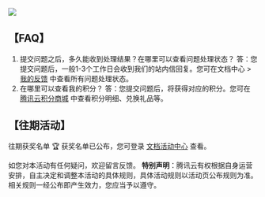 
![](https://qcloudimg.tencent-cloud.cn/raw/9ade17348f639a342c69a921175f778a.jpg)

## 【FAQ】
1. 提交问题之后，多久能收到处理结果？在哪里可以查看问题处理状态？
答：您提交问题后，一般1-3个工作日会收到我们的站内信回复。您可在文档中心 > [我的反馈](https://cloud.tencent.com/document/my-space/feedback?from=10680) 中查看所有问题处理状态。
2. 在哪里可以查看我的积分？
答：您提交问题后，将获得对应的积分。您可在 [腾讯云积分商城](https://cloud.tencent.com/act/integralmall?from=10680) 中查看积分明细、兑换礼品等。

## 【往期活动】
往期获奖名单 🏆
获奖名单已公布，您可登录 [文档活动中心](https://cloud.tencent.com/document/act?from=10680) 查看。

如您对本活动有任何疑问，欢迎留言反馈。
**特别声明**：腾讯云有权根据自身运营安排，自主决定和调整本活动的具体规则，具体活动规则以活动页公布规则为准。相关规则一经公布即产生效力，您应当予以遵守。
